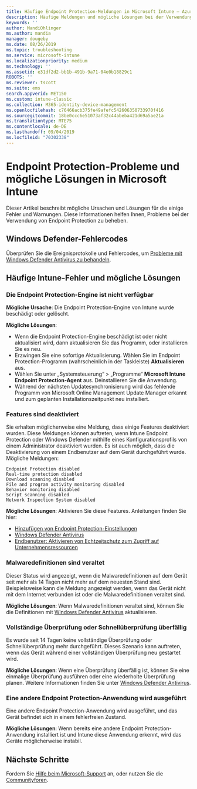 ```yaml
---
title: Häufige Endpoint Protection-Meldungen in Microsoft Intune – Azure | Microsoft-Dokumentation
description: Häufige Meldungen und mögliche Lösungen bei der Verwendung von und Problembehandlung für Endpoint Protection und Windows Defender in Microsoft Intune.
keywords: ''
author: MandiOhlinger
ms.author: mandia
manager: dougeby
ms.date: 08/26/2019
ms.topic: troubleshooting
ms.service: microsoft-intune
ms.localizationpriority: medium
ms.technology: ''
ms.assetid: e31df2d2-bb1b-491b-9a71-04e0b18829c1
ROBOTS: ''
ms.reviewer: tscott
ms.suite: ems
search.appverid: MET150
ms.custom: intune-classic
ms.collection: M365-identity-device-management
ms.openlocfilehash: c76466acb375fe49afefc542606350733970f416
ms.sourcegitcommit: 18be0ccc6e51073af32c44abeba421d69a5ae21a
ms.translationtype: MTE75
ms.contentlocale: de-DE
ms.lasthandoff: 09/04/2019
ms.locfileid: "70302338"
---
```

# <a name="endpoint-protection-issues-and-possible-solutions-in-microsoft-intune"></a>Endpoint Protection-Probleme und mögliche Lösungen in Microsoft Intune

Dieser Artikel beschreibt mögliche Ursachen und Lösungen für die einige Fehler und Warnungen. Diese Informationen helfen Ihnen, Probleme bei der Verwendung von Endpoint Protection zu beheben.

## <a name="windows-defender-error-codes"></a>Windows Defender-Fehlercodes

Überprüfen Sie die Ereignisprotokolle und Fehlercodes, um [Probleme mit Windows Defender Antivirus zu behandeln](https://docs.microsoft.com/windows/security/threat-protection/windows-defender-antivirus/troubleshoot-windows-defender-antivirus).

## <a name="common-intune-errors-and-possible-resolutions"></a>Häufige Intune-Fehler und mögliche Lösungen

### <a name="endpoint-protection-engine-unavailable"></a>Die Endpoint Protection-Engine ist nicht verfügbar

**Mögliche Ursache**: Die Endpoint Protection-Engine von Intune wurde beschädigt oder gelöscht.

**Mögliche Lösungen**:

- Wenn die Endpoint Protection-Engine beschädigt ist oder nicht aktualisiert wird, dann aktualisieren Sie das Programm, oder installieren Sie es neu.
- Erzwingen Sie eine sofortige Aktualisierung. Wählen Sie im Endpoint Protection-Programm (wahrscheinlich in der Taskleiste) **Aktualisieren** aus.
- Wählen Sie unter „Systemsteuerung“ > „Programme“ **Microsoft Intune Endpoint Protection-Agent** aus. Deinstallieren Sie die Anwendung.
- Während der nächsten Updatesynchronisierung wird das fehlende Programm von Microsoft Online Management Update Manager erkannt und zum geplanten Installationszeitpunkt neu installiert.

### <a name="features-are-disabled"></a>Features sind deaktiviert

Sie erhalten möglicherweise eine Meldung, dass einige Features deaktiviert wurden. Diese Meldungen können auftreten, wenn Intune Endpoint Protection oder Windows Defender mithilfe eines Konfigurationsprofils von einem Administrator deaktiviert wurden. Es ist auch möglich, dass die Deaktivierung von einem Endbenutzer auf dem Gerät durchgeführt wurde. Mögliche Meldungen:

`Endpoint Protection disabled`  
`Real-time protection disabled`  
`Download scanning disabled`  
`File and program activity monitoring disabled`  
`Behavior monitoring disabled`  
`Script scanning disabled`  
`Network Inspection System disabled`  

**Mögliche Lösungen**: Aktivieren Sie diese Features. Anleitungen finden Sie hier:

- [Hinzufügen von Endpoint Protection-Einstellungen](endpoint-protection-configure.md)
- [Windows Defender Antivirus](device-restrictions-windows-10.md#microsoft-defender-antivirus)
- [Endbenutzer: Aktivieren von Echtzeitschutz zum Zugriff auf Unternehmensressourcen](/intune-user-help/turn-on-defender-windows)

### <a name="malware-definitions-out-of-date"></a>Malwaredefinitionen sind veraltet

Dieser Status wird angezeigt, wenn die Malwaredefinitionen auf dem Gerät seit mehr als 14 Tagen nicht mehr auf dem neuesten Stand sind. Beispielsweise kann die Meldung angezeigt werden, wenn das Gerät nicht mit dem Internet verbunden ist oder die Malwaredefinitionen veraltet sind.

**Mögliche Lösungen**: Wenn Malwaredefinitionen veraltet sind, können Sie die Definitionen mit [Windows Defender Antivirus](device-restrictions-windows-10.md#microsoft-defender-antivirus) aktualisieren.

### <a name="full-scan-overdue-or-quick-scan-overdue"></a>Vollständige Überprüfung oder Schnellüberprüfung überfällig

Es wurde seit 14 Tagen keine vollständige Überprüfung oder Schnellüberprüfung mehr durchgeführt. Dieses Szenario kann auftreten, wenn das Gerät während einer vollständigen Überprüfung neu gestartet wird.

**Mögliche Lösungen**: Wenn eine Überprüfung überfällig ist, können Sie eine einmalige Überprüfung ausführen oder eine wiederholte Überprüfung planen. Weitere Informationen finden Sie unter [Windows Defender Antivirus](device-restrictions-windows-10.md#microsoft-defender-antivirus).

### <a name="another-endpoint-protection-application-running"></a>Eine andere Endpoint Protection-Anwendung wird ausgeführt

Eine andere Endpoint Protection-Anwendung wird ausgeführt, und das Gerät befindet sich in einem fehlerfreien Zustand.

**Mögliche Lösungen**: Wenn bereits eine andere Endpoint Protection-Anwendung installiert ist und Intune diese Anwendung erkennt, wird das Geräte möglicherweise instabil.

## <a name="next-steps"></a>Nächste Schritte

Fordern Sie [Hilfe beim Microsoft-Support](get-support.md) an, oder nutzen Sie die [Communityforen](https://social.technet.microsoft.com/Forums/en-US/home?category=microsoftintune).
